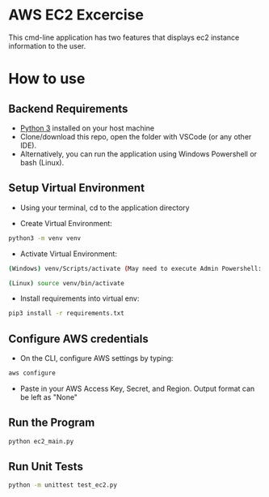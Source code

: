 # AWS EC2 Excercise

This cmd-line application has two features that displays ec2 instance information to the user.

# How to use
## Backend Requirements

* [Python 3](https://www.python.org/downloads/) installed on your host machine
* Clone/download this repo, open the folder with VSCode (or any other IDE). 
* Alternatively, you can run the application using Windows Powershell or bash (Linux).

## Setup Virtual Environment

* Using your terminal, cd to the application directory

* Create Virtual Environment:
```bash
python3 -m venv venv
```

* Activate Virtual Environment:
```bash
(Windows) venv/Scripts/activate (May need to execute Admin Powershell: Set-ExecutionPolicy RemoteSigned)
```
```bash
(Linux) source venv/bin/activate
```

* Install requirements into virtual env:
```bash
pip3 install -r requirements.txt
```

## Configure AWS credentials

* On the CLI, configure AWS settings by typing:
```bash
aws configure
```
* Paste in your AWS Access Key, Secret, and Region. Output format can be left as "None"

## Run the Program

```bash
python ec2_main.py
```

## Run Unit Tests
```bash
python -m unittest test_ec2.py
```

